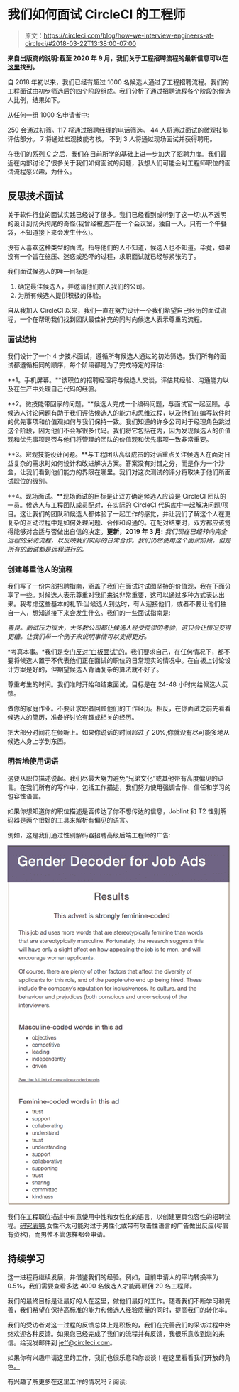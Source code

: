 # 我们如何面试 CircleCI 的工程师

> 原文：<https://circleci.com/blog/how-we-interview-engineers-at-circleci/#2018-03-22T13:38:00-07:00>

**来自出版商的说明:截至 2020 年 9 月，我们关于工程招聘流程的最新信息可以在[这里](https://circleci.com/blog/how-we-interview-software-engineers-what-we-ve-learned-what-we-ve-changed/)找到。**

自 2018 年初以来，我们已经有超过 1000 名候选人通过了工程招聘流程。我们的工程面试由初步筛选后的四个阶段组成。我们分析了通过招聘流程各个阶段的候选人比例，结果如下。

从任何一组 1000 名申请者中:

250 会通过初筛。117 将通过招聘经理的电话筛选。
44 人将通过面试的微观技能评估部分。
7 将通过宏观技能考核。
不到 3 人将通过现场面试并获得聘用。

在我们的[系列 C](https://circleci.com/blog/we-raised-our-series-c-what-s-next/) 之后，我们在目前所学的基础上进一步加大了招聘力度。我们最近在内部讨论了很多关于我们如何面试的问题，我想人们可能会对工程师职位的面试流程感兴趣，为什么。

## 反思技术面试

关于软件行业的面试实践已经说了很多。我们已经看到或听到了这一切:从不透明的设计到彻头彻尾的奇怪(我曾经被遗弃在一个会议室，独自一人，只有一个午餐袋，不知道接下来会发生什么)。

没有人喜欢这种类型的面试。指导他们的人不知道，候选人也不知道。毕竟，如果没有一个旨在施压、迷惑或恐吓的过程，求职面试就已经够紧张的了。

我们面试候选人的唯一目标是:

1.  确定最佳候选人，并邀请他们加入我们的公司。
2.  为所有候选人提供积极的体验。

自从我加入 CircleCI 以来，我们一直在努力设计一个我们希望自己经历的面试流程，一个在帮助我们找到团队最佳补充的同时向候选人表示尊重的流程。

### 面试结构

我们设计了一个 4 步技术面试，遵循所有候选人通过的初始筛选。我们所有的面试都遵循相同的顺序，每个阶段都是为了完成特定的评估:

**1。手机屏幕。**该职位的招聘经理将与候选人交谈，评估其经验、沟通能力以及在生产中处理自己代码的经验。

**2。微技能带回家的问题。**候选人完成一个编码问题，与面试官一起回顾。与候选人讨论问题有助于我们评估候选人的能力和思维过程，以及他们在编写软件时的优先事项和价值观如何与我们保持一致。我们知道的许多公司对于经理角色跳过这个阶段，因为他们不会写很多代码。我们将它包括在内，因为发现候选人的价值观和优先事项是否与他们将管理的团队的价值观和优先事项一致非常重要。

**3。宏观技能设计问题。**与工程团队高级成员的对话重点关注候选人在面对日益复杂的需求时如何设计和改进解决方案。答案没有对错之分，而是作为一个沙盒，让我们看到他们能力的界限在哪里。我们对这次测试的评分将取决于他们所面试职位的级别。

**4。现场面试。**现场面试的目标是让双方确定候选人应该是 CircleCI 团队的一员。候选人与工程团队成员配对，在实际的 CircleCI 代码库中一起解决问题/项目。这让我们的团队和候选人都体验了一起工作的感觉，并让我们了解这个人在更复杂的互动过程中是如何处理问题、合作和沟通的。在配对结束时，双方都应该觉得能够对合适与否做出自信的决定。**更新，2019 年 3 月:** *我们现在已经转向完全远程的采访流程，以反映我们实际的日常合作。我们仍然使用这个面试阶段，但是所有的面试都是远程进行的。*

### 创建尊重他人的流程

我们写了一份内部招聘指南，涵盖了我们在面试时试图坚持的价值观，我在下面分享了一些。对候选人表示尊重对我们来说非常重要，这可以通过多种方式表达出来。我考虑这些基本的礼节:当候选人到达时，有人迎接他们，或者不要让他们独自一人，想知道接下来会发生什么。我们的一些面试指南是:

*善良。面试压力很大，大多数公司都让候选人经受荒谬的考验，这只会让情况变得更糟。让我们举一个例子来说明事情可以变得更好。*

*考真本事。*我们是[专门反对“白板面试”的](https://circleci.com/blog/how-to-get-hired-at-circleci/)。我们要求自己，在任何情况下，都不要将候选人置于不代表他们正在面试的职位的日常现实的情况中。在白板上讨论设计方案是好的，但期望候选人背诵复杂的算法就不好了。

尊重考生的时间。我们准时开始和结束面试，目标是在 24-48 小时内给候选人反馈。

做你的家庭作业。不要让求职者回顾他们的工作经历。相反，在你面试之前先看看候选人的简历，准备好讨论有趣或相关的经历。

把大部分时间花在倾听上。如果你说话的时间超过了 20%,你就没有尽可能多地从候选人身上学到东西。

### 明智地使用词语

这要从职位描述说起。我们尽最大努力避免“兄弟文化”或其他带有高度偏见的语言。在我们所有的写作中，包括工作描述，我们努力使用强调合作、信任和学习的包容性语言。

如果你想知道你的职位描述是否传达了你不想传达的信息，Joblint 和 T2 性别解码器是两个很好的工具来解析有偏见的语言。

例如，这是我们通过性别解码器招聘高级后端工程师的广告:

![GenderDecoder.png](img/13ec9ec6b87fb9cc7e710f8885c05f3f.png)

我们在工程职位描述中有意使用中性和女性化的语言，以创建更具包容性的招聘流程。[研究表明](https://hbr.org/2014/08/why-women-dont-apply-for-jobs-unless-theyre-100-qualified),女性不太可能对过于男性化或带有攻击性语言的广告做出反应(尽管有资格)，而男性不管怎样都会申请。

## 持续学习

这一进程将继续发展，并借鉴我们的经验。例如，目前申请人的平均转换率为 0.5%，我们需要查看多达 4000 名候选人才能再雇佣 20 名工程师。

我们的最终目标是让最好的人在这里，做他们最好的工作。随着我们不断学习和完善，我们希望在保持高标准的能力和候选人经验质量的同时，提高我们的转化率。

我们的受访者对这一过程的反馈总体上是积极的，我们在完善我们的采访过程中始终欢迎各种反馈。如果您已经完成了我们的流程并有反馈，我很乐意收到您的来信。给我发邮件到 jeff@circleci.com。

如果你有兴趣申请这里的工作，我们也很乐意和你谈谈！在这里看看我们开放的角色[。](https://circleci.com/careers/)

有兴趣了解更多在这里工作的情况吗？阅读: